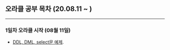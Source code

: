 ## 오라클 공부 목차 (20.08.11 ~ )
---
### 1일차 오라클 시작 (08월 11일)
* [DDL, DML, select문 예제](https://github.com/Muhkeun/muhkeun.github.io-oracle/tree/master/Oracle0811).  
